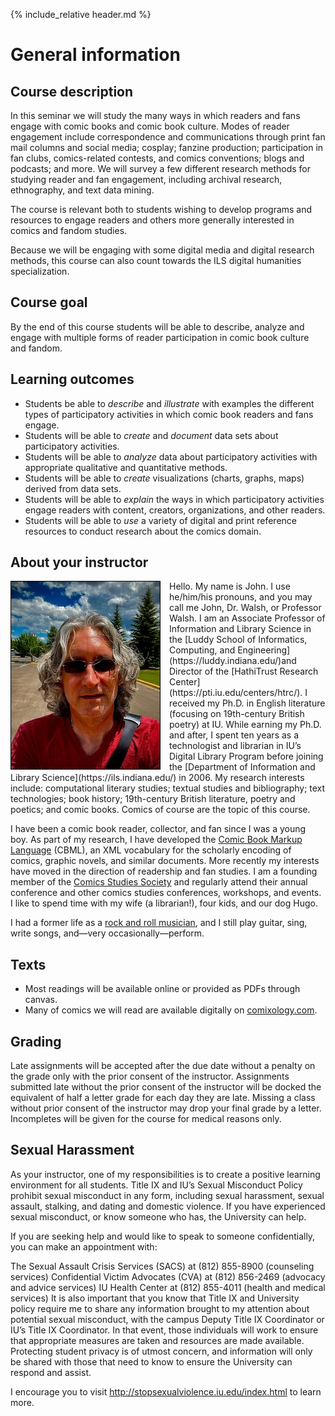 {% include_relative header.md %}
# General information

## Course description<a id="desc"/>
In this seminar we will study the many ways in which readers and fans engage with comic books and comic book culture. Modes of reader engagement include correspondence and communications through print fan mail columns and social media; cosplay; fanzine production; participation in fan clubs, comics-related contests, and comics conventions; blogs and podcasts; and more. We will survey a few different research methods for studying reader and fan engagement, including archival research, ethnography, and text data mining.

The course is relevant both to students wishing to develop programs and resources to engage readers and others more generally interested in comics and fandom studies.

Because we will be engaging with some digital media and digital research methods, this course can also count towards the ILS digital humanities specialization.

## Course goal
By the end of this course students will be able to describe, analyze and engage with multiple forms of reader participation in comic book culture and fandom.

## Learning outcomes
- Students be able to *describe* and *illustrate* with examples the different types of participatory activities in which comic book readers and fans engage.
- Students will be able to *create* and *document* data sets about participatory activities.
- Students will be able to *analyze* data about participatory activities with appropriate qualitative and quantitative methods.
- Students will be able to *create* visualizations (charts, graphs, maps) derived from data sets.
- Students will be able to *explain* the ways in which participatory activities engage readers with content, creators, organizations, and other readers.
- Students will be able to *use* a variety of digital and print reference resources to conduct research about the comics domain.

## About your instructor
<img style="float:left;margin-right:1em;border:1px solid black;" alt="Photograph portrait of John Walsh" src="images/jawalsh.jpg"/>
Hello. My name is John. I use he/him/his pronouns, and you may call me John, Dr. Walsh, or Professor Walsh. I am an Associate Professor of Information and Library Science in the [Luddy School of Informatics, Computing, and Engineering](https://luddy.indiana.edu/)and Director of the [HathiTrust Research Center](https://pti.iu.edu/centers/htrc/). I received my Ph.D. in English literature (focusing on 19th-century British poetry) at IU. While earning my Ph.D. and after, I spent ten years as a technologist and librarian in IU’s Digital Library Program before joining the [Department of Information and Library Science](https://ils.indiana.edu/) in 2006. My research interests include: computational literary studies; textual studies and bibliography; text technologies; book history; 19th-century British literature, poetry and poetics; and comic books. Comics of course are the topic of this course.

I have been a comic book reader, collector, and fan since I was a young boy. As part of my research, I have developed the [Comic Book Markup Language](http://cbml.org/) (CBML), an XML vocabulary for the scholarly encoding of comics, graphic novels, and similar documents. More recently my interests have moved in the direction of readership and fan studies. I am a founding member of the [Comics Studies Society](https://comicssociety.org/) and regularly attend their annual conference and other comics studies conferences, workshops, and events. I like to spend time with my wife (a librarian!), four kids, and our dog Hugo.

I had a former life as a [rock and roll musician](https://open.spotify.com/album/03Ma8ivUgZaVCsmwqxNZuQ?si=SxkMag_lTxSarhtQbOfrYw), and I still play guitar, sing, write songs, and—very occasionally—perform.

## Texts
*   Most readings will be available online or provided as PDFs through canvas.
*   Many of comics we will read are available digitally on [comixology.com](http://comixology.com/).

## Grading
Late assignments will be accepted after the due date without a penalty on the grade only with the prior consent of the instructor. Assignments submitted late without the prior consent of the instructor will be docked the equivalent of half a letter grade for each day they are late. Missing a class without prior consent of the instructor may drop your final grade by a letter. Incompletes will be given for the course for medical reasons only.

## Sexual Harassment
As your instructor, one of my responsibilities is to create a positive learning environment for all students. Title IX and IU’s Sexual Misconduct Policy prohibit sexual misconduct in any form, including sexual harassment, sexual assault, stalking, and dating and domestic violence. If you have experienced sexual misconduct, or know someone who has, the University can help.

If you are seeking help and would like to speak to someone confidentially, you can make an appointment with:

The Sexual Assault Crisis Services (SACS) at (812) 855-8900 (counseling services) Confidential Victim Advocates (CVA) at (812) 856-2469 (advocacy and advice services) IU Health Center at (812) 855-4011 (health and medical services)
It is also important that you know that Title IX and University policy require me to share any information brought to my attention about potential sexual misconduct, with the campus Deputy Title IX Coordinator or IU’s Title IX Coordinator. In that event, those individuals will work to ensure that appropriate measures are taken and resources are made available. Protecting student privacy is of utmost concern, and information will only be shared with those that need to know to ensure the University can respond and assist.

I encourage you to visit <http://stopsexualviolence.iu.edu/index.html> to learn more.
